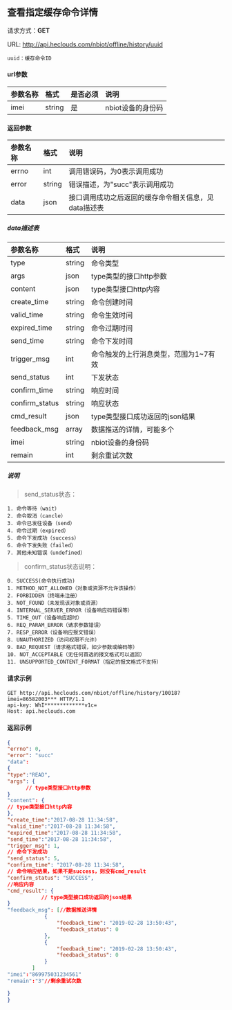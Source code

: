 ﻿查看指定缓存命令详情
---
请求方式：**GET**

URL: http://api.heclouds.com/nbiot/offline/history/uuid

    uuid：缓存命令ID

#### url参数
参数名称 | 格式 | 是否必须 | 说明
:- | :- | :- | :- 
imei | string | 是 | nbiot设备的身份码

#### 返回参数
参数名称 | 格式 | 说明
:- | :- | :- 
errno | int | 调用错误码，为0表示调用成功
error | string | 错误描述，为"succ"表示调用成功
data | json | 接口调用成功之后返回的缓存命令相关信息，见data描述表

##### data描述表
参数名称 | 格式 | 说明
:- | :- | :- 
type | string | 命令类型
args | json | type类型的接口http参数
content | json | type类型接口http内容
create_time | string | 命令创建时间
valid_time | string | 命令生效时间
expired_time | string | 命令过期时间
send_time | string | 命令下发时间
trigger_msg | int | 命令触发的上行消息类型，范围为1~7有效
send_status | int | 下发状态
confirm_time | string | 响应时间
confirm_status | string | 响应状态
cmd_result | json | type类型接口成功返回的json结果
feedback_msg | array | 数据推送的详情，可能多个
imei | string | nbiot设备的身份码
remain |int | 剩余重试次数

##### 说明
> send_status状态：

	1. 命令等待（wait）
	2. 命令取消（cancle）
	3. 命令已发往设备（send）
	4. 命令过期（expired）
	5. 命令下发成功（success）
	6. 命令下发失败（failed）
	7. 其他未知错误（undefined）
	
> confirm_status状态说明：

	0. SUCCESS(命令执行成功)
	1. METHOD_NOT_ALLOWED（对象或资源不允许该操作） 
	2. FORBIDDEN（终端未注册）
	3. NOT_FOUND（未发现该对象或资源）
	4. INTERNAL_SERVER_ERROR（设备响应码错误等）
	5. TIME_OUT（设备响应超时）
	6. REQ_PARAM_ERROR（请求参数错误）
	7. RESP_ERROR（设备响应报文错误）
	8. UNAUTHORIZED（访问权限不允许）
	9. BAD_REQUEST（请求格式错误，如少参数或编码等）
	10. NOT_ACCEPTABLE（无任何首选的报文格式可以返回）
	11. UNSUPPORTED_CONTENT_FORMAT（指定的报文格式不支持）


#### 请求示例
```text
GET http://api.heclouds.com/nbiot/offline/history/10018?imei=86582003*** HTTP/1.1
api-key: WhI*************v1c=
Host: api.heclouds.com

```

#### 返回示例
```json
{
"errno": 0,
"error": "succ"
"data":
{
"type":"READ",
"args": {
      // type类型接口http参数
}
"content": {
// type类型接口http内容
},
"create_time":"2017-08-28 11:34:58",
"valid_time":"2017-08-28 11:34:58",
"expired_time":"2017-08-28 11:34:58",
"send_time":"2017-08-28 11:34:58",
"trigger_msg": 1,
// 命令下发成功
"send_status": 5,
"confirm_time": "2017-08-28 11:34:58",
// 命令响应结果，如果不是success，则没有cmd_result
"confirm_status": "SUCCESS",
//响应内容
"cmd_result": {
           // type类型接口成功返回的json结果
} 
"feedback_msg": [//数据推送详情
            {
                "feedback_time": "2019-02-28 13:50:43",
                "feedback_status": 0
            },
            {
                "feedback_time": "2019-02-28 13:50:43",
                "feedback_status": 0
            }
        ]
"imei":"869975031234561"
"remain":"3"//剩余重试次数

}
}
```
